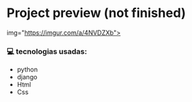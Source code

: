 

# Project preview (not finished) 

img="https://imgur.com/a/4NVDZXb">

### 💻 tecnologias usadas:

- python
- django
- Html
- Css


